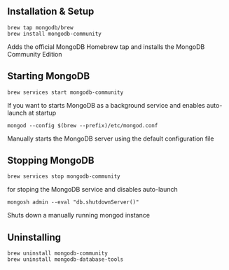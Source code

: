 ## Installation & Setup

    brew tap mongodb/brew
    brew install mongodb-community   

Adds the official MongoDB Homebrew tap and installs the MongoDB Community Edition

## Starting MongoDB

    brew services start mongodb-community   

If you want to starts MongoDB as a background service and enables auto-launch at startup

    mongod --config $(brew --prefix)/etc/mongod.conf   

Manually starts the MongoDB server using the default configuration file

## Stopping MongoDB

    brew services stop mongodb-community   

for stoping the MongoDB service and disables auto-launch

    mongosh admin --eval "db.shutdownServer()"   

Shuts down a manually running mongod instance

## Uninstalling

    brew uninstall mongodb-community
    brew uninstall mongodb-database-tools   

